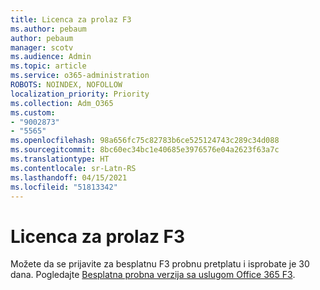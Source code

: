 ```yaml
---
title: Licenca za prolaz F3
ms.author: pebaum
author: pebaum
manager: scotv
ms.audience: Admin
ms.topic: article
ms.service: o365-administration
ROBOTS: NOINDEX, NOFOLLOW
localization_priority: Priority
ms.collection: Adm_O365
ms.custom:
- "9002873"
- "5565"
ms.openlocfilehash: 98a656fc75c82783b6ce525124743c289c34d088
ms.sourcegitcommit: 8bc60ec34bc1e40685e3976576e04a2623f63a7c
ms.translationtype: HT
ms.contentlocale: sr-Latn-RS
ms.lasthandoff: 04/15/2021
ms.locfileid: "51813342"
---
```

# <a name="f3-trail-license"></a>Licenca za prolaz F3

Možete da se prijavite za besplatnu F3 probnu pretplatu i isprobate je 30 dana. Pogledajte [Besplatna probna verzija sa uslugom Office 365 F3](https://go.microsoft.com/fwlink/p/?LinkID=848845&clcid=0x409&culture=en-us&country=US).
